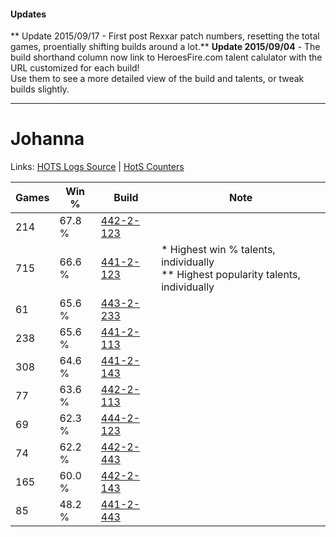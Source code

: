 #### Updates
** Update 2015/09/17 - First post Rexxar patch numbers, resetting the total games, proentially shifting builds around a lot.**
**Update 2015/09/04** - The build shorthand column now link to HeroesFire.com talent calulator with the URL customized for each build!  
Use them to see a more detailed view of the build and talents, or tweak builds slightly.

***

# Johanna

Links: [HOTS Logs Source](https://www.hotslogs.com/Sitewide/HeroDetails?Hero=Johanna) | [HotS Counters](http://hotscounters.com/#/hero/Johanna)

Games  | Win %  | Build     | Note
-----  | -----  | -----     | ----
214    | 67.8 % | [442-2-123](http://www.heroesfire.com/hots/talent-calculator/johanna#t11h) | 
715    | 66.6 % | [441-2-123](http://www.heroesfire.com/hots/talent-calculator/johanna#s-bR) | * Highest win % talents, individually <br/>** Highest popularity talents, individually
61     | 65.6 % | [443-2-233](http://www.heroesfire.com/hots/talent-calculator/johanna#t3Vf) | 
238    | 65.6 % | [441-2-113](http://www.heroesfire.com/hots/talent-calculator/johanna#s-bH) | 
308    | 64.6 % | [441-2-143](http://www.heroesfire.com/hots/talent-calculator/johanna#s-bl) | 
77     | 63.6 % | [442-2-113](http://www.heroesfire.com/hots/talent-calculator/johanna#t11X) | 
69     | 62.3 % | [444-2-123](http://www.heroesfire.com/hots/talent-calculator/johanna#t5wB) | 
74     | 62.2 % | [442-2-443](http://www.heroesfire.com/hots/talent-calculator/johanna#t16h) | 
165    | 60.0 % | [442-2-143](http://www.heroesfire.com/hots/talent-calculator/johanna#t11_) | 
85     | 48.2 % | [441-2-443](http://www.heroesfire.com/hots/talent-calculator/johanna#s-gR) | 

